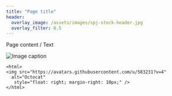 ```yaml
---
title: "Page title"
header:
  overlay_image: /assets/images/spj-stock-header.jpg 
  overlay_filter: 0.5
---
```


<!-- ## for H2, ### for H3, etc. --> 

Page content / Text

![Image caption](/assets/images/image.jpg)

<!-- If an image is hosted externally, they can be added using HTML code --> 
    <html>
    <img src="https://avatars.githubusercontent.com/u/583231?v=4"
      alt="Octocat"
       style="float: right; margin-right: 10px;" />
    </html>
       
